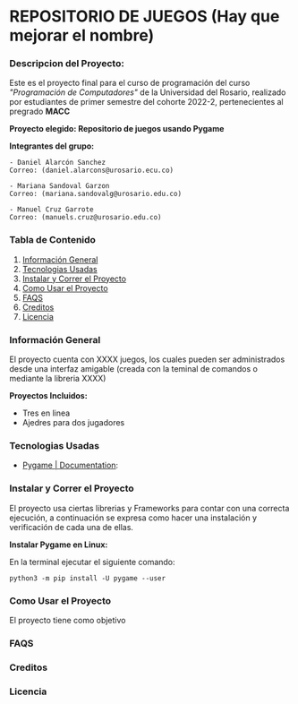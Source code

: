 # REPOSITORIO DE JUEGOS (Hay que mejorar el nombre)

### Descripcion del Proyecto:
Este es el proyecto final para el curso de programación del curso *"Programación de Computadores"* de la Universidad del Rosario, realizado por estudiantes de primer semestre del cohorte 2022-2, pertenecientes al pregrado **MACC**

**Proyecto elegido: Repositorio de juegos usando Pygame**

**Integrantes del grupo:**

    - Daniel Alarcón Sanchez    
    Correo: (daniel.alarcons@urosario.ecu.co)

    - Mariana Sandoval Garzon    
    Correo: (mariana.sandovalg@urosario.edu.co)

    - Manuel Cruz Garrote   
    Correo: (manuels.cruz@urosario.edu.co)


### Tabla de Contenido

1. [Información General](#información-general)
2. [Tecnologias Usadas](#tecnologias-usadas)
3. [Instalar y Correr el Proyecto](#instalar-y-correr-el-proyecto)
4. [Como Usar el Proyecto](#como-usar-el-proyecto)
5. [FAQS](#faqs)
6. [Creditos](#creditos)
7. [Licencia](#licencia)

### Información General

El proyecto cuenta con XXXX juegos, los cuales pueden ser administrados desde una interfaz amigable (creada con la teminal de comandos o mediante la libreria XXXX)

**Proyectos Incluidos:**
- Tres en linea
- Ajedres para dos jugadores

### Tecnologias Usadas

- [Pygame | Documentation](#pygame.org/docs/):

### Instalar y Correr el Proyecto

El proyecto usa ciertas librerias y Frameworks para contar con una correcta ejecución, a continuación se expresa como hacer una instalación y verificación de cada una de ellas.

**Instalar Pygame en Linux:**

En la terminal ejecutar el siguiente comando:

    python3 -m pip install -U pygame --user

### Como Usar el Proyecto
El proyecto tiene como objetivo 

### FAQS

### Creditos

### Licencia